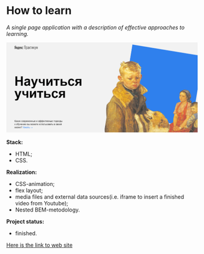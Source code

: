 # How to learn

_A single page application with a description of effective approaches to learning._

![header screenshot](./images/preview.png)

**Stack:**

- HTML;
- CSS.

**Realization:**

- CSS-animation;
- flex layout;
- media files and external data sources(i.e. iframe to insert a finished video from Youtube);
- Nested BEM-metodology.

**Project status:**

- finished.

[Here is the link to web site](https://nadineplatonova.github.io/how-to-learn)
